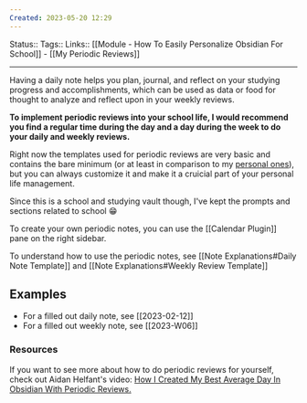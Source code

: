 ```yaml
---
Created: 2023-05-20 12:29
---
```

Status:: 
Tags:: 
Links:: [[Module - How To Easily Personalize Obsidian For School]] - [[My Periodic Reviews]]
___

Having a daily note helps you plan, journal, and reflect on your studying progress and accomplishments, which can be used as data or food for thought to analyze and reflect upon in your weekly reviews.

**To implement periodic reviews into your school life, I would recommend you find a regular time during the day and a day during the week to do your daily and weekly reviews.** 

Right now the templates used for periodic reviews are very basic and contains the bare minimum (or at least in comparison to my [personal ones](https://www.youtube.com/watch?v=jUmOKkJq8xw)), but you can always customize it and make it a cruicial part of your personal life management.

Since this is a school and studying vault though, I've kept the prompts and sections related to school 😁

To create your own periodic notes, you can use the [[Calendar Plugin]] pane on the right sidebar.

To understand how to use the periodic notes, see [[Note Explanations#Daily Note Template]] and [[Note Explanations#Weekly Review Template]]
## Examples
- For a filled out daily note, see [[2023-02-12]]
- For a filled out weekly note, see [[2023-W06]] 

### Resources
If you want to see more about how to do periodic reviews for yourself, check out Aidan Helfant's video: [How I Created My Best Average Day In Obsidian With Periodic Reviews.]([https://youtu.be/k9H9uJA4NlE](https://youtu.be/k9H9uJA4NlE))
